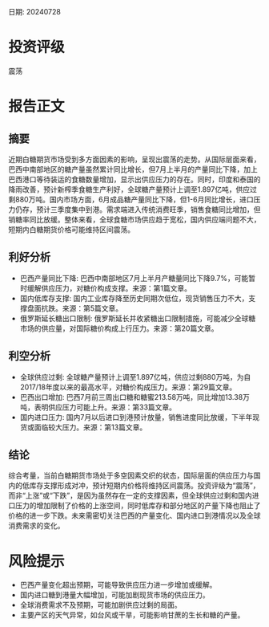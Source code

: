 
日期: 20240728

# 投资评级

震荡

# 报告正文

## 摘要

近期白糖期货市场受到多方面因素的影响，呈现出震荡的走势。从国际层面来看，巴西中南部地区的糖产量虽然累计同比增长，但7月上半月的产量同比下降，加上巴西港口等待装运的食糖数量增加，显示出供应压力的存在。同时，印度和泰国的降雨改善，预计新榨季食糖生产利好，全球糖产量预计上调至1.897亿吨，供应过剩880万吨。国内市场方面，6月成品糖产量同比下降，但1-6月同比增长，进口压力仍存，预计三季度集中到港。需求端进入传统消费旺季，销售食糖同比增加，但销糖率同比放缓。整体来看，全球食糖市场供应趋于宽松，国内供应端问题不大，短期内白糖期货价格可能维持区间震荡。

## 利好分析

* 巴西产量同比下降: 巴西中南部地区7月上半月产糖量同比下降9.7%，可能暂时缓解供应压力，对糖价构成支撑。来源：第1篇文章。
* 国内低库存支撑: 国内工业库存降至历史同期次低位，现货销售压力不大，支撑盘面抗跌。来源：第5篇文章。
* 俄罗斯延长糖出口限制: 俄罗斯延长并收紧糖出口限制措施，可能减少全球糖市场的供应量，对国际糖价构成上行压力。来源：第20篇文章。

## 利空分析

* 全球供应过剩: 全球糖产量预计上调至1.897亿吨，供应过剩880万吨，为自2017/18年度以来的最高水平，对糖价构成压力。来源：第29篇文章。
* 巴西出口增加: 巴西7月前三周出口糖和糖蜜213.58万吨，同比增加13.38万吨，表明供应压力可能上升。来源：第33篇文章。
* 国内进口压力: 国内7月以后进口到港预计放量，销售进度同比放缓，下半年现货或面临较大压力。来源：第13篇文章。

## 结论

综合考量，当前白糖期货市场处于多空因素交织的状态，国际层面的供应压力与国内的低库存支撑形成对冲，预计短期内价格将维持区间震荡。投资评级为“震荡”，而非“上涨”或“下跌”，是因为虽然存在一定的支撑因素，但全球供应过剩和国内进口压力的增加限制了价格的上涨空间，同时低库存和部分地区的产量下降也阻止了价格的进一步下跌。未来需密切关注巴西的产量变化、国内进口到港情况以及全球消费需求的变化。

# 风险提示

* 巴西产量变化超出预期，可能导致供应压力进一步增加或缓解。
* 国内进口糖到港量大幅增加，可能加剧现货市场的供应压力。
* 全球消费需求不及预期，可能加剧供应过剩的局面。
* 主要产区的天气异常，如台风或干旱，可能影响甘蔗的生长和糖的产量。
